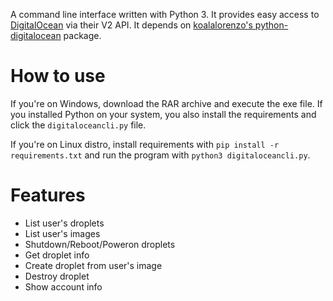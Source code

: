 A command line interface written with Python 3. It provides easy access to [DigitalOcean](https://digitalocean.com) via their V2 API.
It depends on [koalalorenzo's python-digitalocean](https://github.com/koalalorenzo/python-digitalocean/) package.

How to use
==========
If you're on Windows, download the RAR archive and execute the exe file. If you installed Python on your system, you also install the
requirements and click the `digitaloceancli.py` file.

If you're on Linux distro, install requirements with `pip install -r requirements.txt` and run the program with `python3 digitaloceancli.py`.

Features
========
- List user's droplets
- List user's images
- Shutdown/Reboot/Poweron droplets
- Get droplet info
- Create droplet from user's image
- Destroy droplet
- Show account info